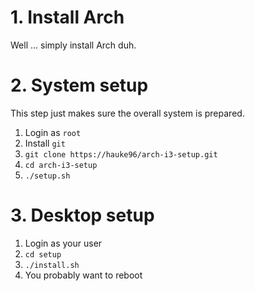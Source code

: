 # 1. Install Arch

Well ... simply install Arch duh.

# 2. System setup

This step just makes sure the overall system is prepared.

1. Login as `root`
2. Install `git`
3. `git clone https://hauke96/arch-i3-setup.git`
4. `cd arch-i3-setup`
5. `./setup.sh`

# 3. Desktop setup

1. Login as your user
2. `cd setup`
3. `./install.sh`
4. You probably want to reboot

